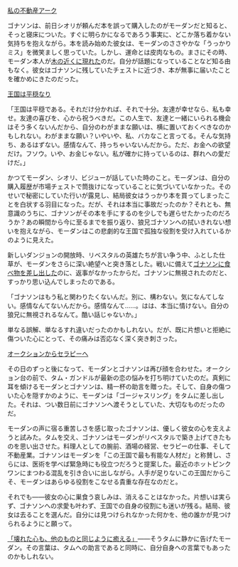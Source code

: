 <!-- title: すれ違いと重い心 -->
<!-- relationship: The Wolf Pack -->

[私の不動産アーク](#embed:https://www.youtube.com/live/rDdbFYqcAyI?t=864)

ゴナソンは、前日シオリが頼んだ本を誤って購入したのがモーダンだと知ると、そっと寝床についた。すぐに明らかになるであろう事実に、どこか落ち着かない気持ちを抱えながら。本を読み始めた彼女は、モーダンのささやかな「うっかりミス」を微笑ましく思っていた。しかし、運命とは皮肉なもの。まさにその時、モーダン本人が[木の近くに現れた](https://www.youtube.com/live/rDdbFYqcAyI?t=1554)のだ。自分が話題になっていることなど知る由もなく。彼女はゴナソンに残していたチェストに近づき、本が無事に届いたことを確かめにきたのだった。

[王国は平穏なり](#embed:https://www.youtube.com/live/WG748SwXQVo?t=5211)

「王国は平穏である。それだけ分かれば、それで十分。友達が幸せなら、私も幸せ。友達の喜びを、心から祝うべきだ。この人生で、友達と一緒にいられる機会はそう多くないんだから、自分のわがままな願いは、横に置いておくべきなのかもしれない。わがままな願い？いやいや、私、バカなこと言ってる。そんな気持ち、あるはずない。感情なんて、持っちゃいないんだから。ただ、お金への欲望だけ。フソウ。いや、お金じゃない。私が確かに持っているのは、群れへの愛だけだ。」

かつてモーダン、シオリ、ビジューが話していた時のこと。モーダンは、自分の購入履歴が市場チェストで筒抜けになっていることに気づいていなかった。そのせいで秘密にしていた行いが露見し、結局彼女はうっかり本を買ってしまったことを白状する羽目になった。だが、それは本当に事故だったのか？それとも、無意識のうちに、ゴナソンがその本を手にするのを少しでも遅らせたかったのだろうか？あの瞬間から今に至るまでを振り返り、狼兄ゴナソンへの拭いきれない想いを抱えながら、モーダンはこの悲劇的な王国で孤独な役割を受け入れているかのように見えた。

新しいダンジョンの開放時、リベスタルの英雄たちが言い争う中、ふとした仕草が、モーダンをさらに深い絶望へと突き落とした。戦いに備えて[ゴナソンに食べ物を差し出した](https://www.youtube.com/live/WG748SwXQVo?t=7889s)のに、返事がなかったからだ。ゴナソンに無視されたのだと、すっかり思い込んでしまったのである。

「ゴナソンはもう私と関わりたくないんだ。別に、構わない。気になんてしない。感情なんてないんだから。感情なんて……。はは、本当に情けない。自分の狼兄に無視されるなんて。酷い話じゃないか。」

単なる誤解、単なるすれ違いだったのかもしれない。だが、既に片想いと拒絶に傷ついた心にとって、その痛みは否応なく深く突き刺さった。

[オークションからセラピーへ](#embed:https://www.youtube.com/live/rDdbFYqcAyI?t=13010s)

その日のずっと後になって、モーダンとゴナソンは再び顔を合わせた。オークション台の前で、タム・ガンドルが最新の恋の悩みを打ち明けていたのだ。真剣に耳を傾けるモーダンとゴナソンは、精一杯の助言を贈った。そして、自身の傷ついた心を隠すかのように、モーダンは「ゴージャスリング」をタムに差し出した。それは、つい数日前にゴナソンへ渡そうとしていた、大切なものだったのだ。

モーダンの声に宿る重苦しさを感じ取ったゴナソンは、優しく彼女の心を支えようと試みた。タムを交え、ゴナソンはモーダンがリベスタルで築き上げてきたものを思い出させた。料理人としての腕前、酒場の経営、セラピーの仕事、そして不動産業。ゴナソンはモーダンを「この王国で最も有能な人材だ」と称賛し、さらには、医術を学べば緊急時にも役立つだろうと提案した。最近のホットピンクワンにまつわる混乱を引き合いに出しながら。人手が足りないこの王国だからこそ、モーダンはあらゆる役割をこなせる貴重な存在なのだと。

それでも――彼女の心に巣食う哀しみは、消えることはなかった。片想いは実らず、ゴナソンへの求愛も叶わず、王国での自身の役割にも迷いが残る。結局、彼女は去ることを選んだ。自分には見つけられなかった何かを、他の誰かが見つけられるようにと願って。

[「壊れた心も、他のものと同じように癒える」](https://www.youtube.com/live/WG748SwXQVo?t=16989)――そうタムに静かに告げたモーダン。その言葉は、タムへの助言であると同時に、自分自身への言葉でもあったのかもしれない。